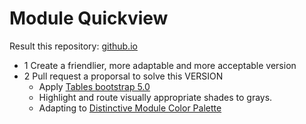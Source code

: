 # Module Quickview 
Result this repository: [github.io](https://juanma386.github.io/quickview/)
* 1 Create a friendlier, more adaptable and more acceptable version
* 2 Pull request a proporsal to solve this VERSION
  * Apply [Tables bootstrap 5.0](https://getbootstrap.com/docs/5.0/content/tables/)
  * Highlight and route visually appropriate shades to grays.
  * Adapting to [Distinctive Module Color Palette](https://fb.com/2155408994590720/)
